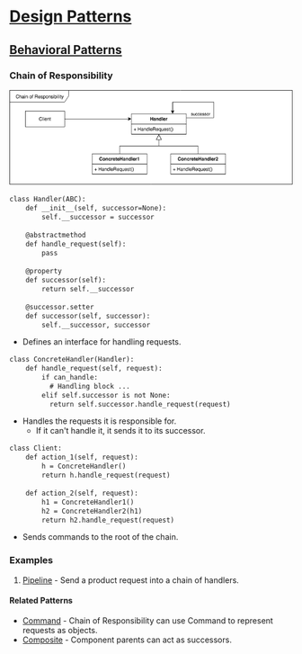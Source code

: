 # [Design Patterns](../../README.md)
## [Behavioral Patterns](../../../readmes/behavioral.md)
### Chain of Responsibility

![Memento](../../../uml/chain.png)

```
class Handler(ABC):
    def __init__(self, successor=None):
        self.__successor = successor

    @abstractmethod
    def handle_request(self):
        pass

    @property
    def successor(self):
        return self.__successor

    @successor.setter
    def successor(self, successor):
        self.__successor, successor
```
* Defines an interface for handling requests.

```
class ConcreteHandler(Handler):
    def handle_request(self, request):
        if can_handle:
          # Handling block ...
        elif self.successor is not None:
          return self.successor.handle_request(request)
```
* Handles the requests it is responsible for.
  * If it can't handle it, it sends it to its successor.

```
class Client:
    def action_1(self, request):
        h = ConcreteHandler()
        return h.handle_request(request)

    def action_2(self, request):
        h1 = ConcreteHandler1()
        h2 = ConcreteHandler2(h1)
        return h2.handle_request(request)
```
* Sends commands to the root of the chain.

### Examples
1. [Pipeline](./pipeline.py) - Send a product request into a chain of handlers.

#### Related Patterns
* [Command](../command) - Chain of Responsibility can use Command to represent requests as objects.
* [Composite](../composite) - Component parents can act as successors.
